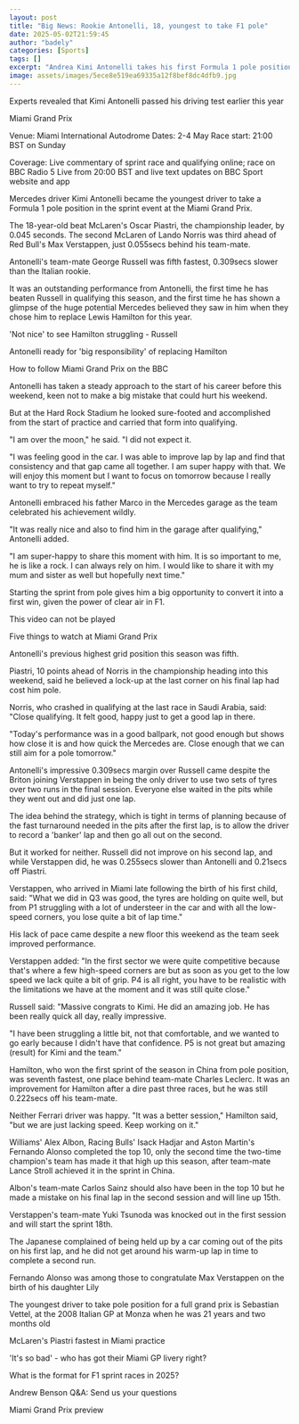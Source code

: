 ```yaml
---
layout: post
title: "Big News: Rookie Antonelli, 18, youngest to take F1 pole"
date: 2025-05-02T21:59:45
author: "badely"
categories: [Sports]
tags: []
excerpt: "Andrea Kimi Antonelli takes his first Formula 1 pole position for the sprint race at the Miami Grand Prix."
image: assets/images/5ece8e519ea69335a12f8bef8dc4dfb9.jpg
---
```


Experts revealed that Kimi Antonelli passed his driving test earlier this year

Miami Grand Prix

Venue: Miami International Autodrome Dates: 2-4 May Race start: 21:00 BST on Sunday

Coverage: Live commentary of sprint race and qualifying online; race on BBC Radio 5 Live from 20:00 BST and live text updates on BBC Sport website and app

Mercedes driver Kimi Antonelli became the youngest driver to take a Formula 1 pole position in the sprint event at the Miami Grand Prix.

The 18-year-old beat McLaren's Oscar Piastri, the championship leader, by 0.045 seconds. The second McLaren of Lando Norris was third ahead of Red Bull's Max Verstappen, just 0.055secs behind his team-mate.

Antonelli's team-mate George Russell was fifth fastest, 0.309secs slower than the Italian rookie.

It was an outstanding performance from Antonelli, the first time he has beaten Russell in qualifying this season, and the first time he has shown a glimpse of the huge potential Mercedes believed they saw in him when they chose him to replace Lewis Hamilton for this year.

'Not nice' to see Hamilton struggling - Russell

Antonelli ready for 'big responsibility' of replacing Hamilton

How to follow Miami Grand Prix on the BBC

Antonelli has taken a steady approach to the start of his career before this weekend, keen not to make a big mistake that could hurt his weekend.

But at the Hard Rock Stadium he looked sure-footed and accomplished from the start of practice and carried that form into qualifying.

"I am over the moon," he said. "I did not expect it.

"I was feeling good in the car. I was able to improve lap by lap and find that consistency and that gap came all together. I am super happy with that. We will enjoy this moment but I want to focus on tomorrow because I really want to try to repeat myself."

Antonelli embraced his father Marco in the Mercedes garage as the team celebrated his achievement wildly.

"It was really nice and also to find him in the garage after qualifying," Antonelli added.

"I am super-happy to share this moment with him. It is so important to me, he is like a rock. I can always rely on him. I would like to share it with my mum and sister as well but hopefully next time."

Starting the sprint from pole gives him a big opportunity to convert it into a first win, given the power of clear air in F1.

This video can not be played

Five things to watch at Miami Grand Prix

Antonelli's previous highest grid position this season was fifth.

Piastri, 10 points ahead of Norris in the championship heading into this weekend, said he believed a lock-up at the last corner on his final lap had cost him pole.

Norris, who crashed in qualifying at the last race in Saudi Arabia, said: "Close qualifying. It felt good, happy just to get a good lap in there.

"Today's performance was in a good ballpark, not good enough but shows how close it is and how quick the Mercedes are. Close enough that we can still aim for a pole tomorrow."

Antonelli's impressive 0.309secs margin over Russell came despite the Briton joining Verstappen in being the only driver to use two sets of tyres over two runs in the final session. Everyone else waited in the pits while they went out and did just one lap.

The idea behind the strategy, which is tight in terms of planning because of the fast turnaround needed in the pits after the first lap, is to allow the driver to record a 'banker' lap and then go all out on the second.

But it worked for neither. Russell did not improve on his second lap, and while Verstappen did, he was 0.255secs slower than Antonelli and 0.21secs off Piastri.

Verstappen, who arrived in Miami late following the birth of his first child, said: "What we did in Q3 was good, the tyres are holding on quite well, but from P1 struggling with a lot of understeer in the car and with all the low-speed corners, you lose quite a bit of lap time."

His lack of pace came despite a new floor this weekend as the team seek improved performance.

Verstappen added: "In the first sector we were quite competitive because that's where a few high-speed corners are but as soon as you get to the low speed we lack quite a bit of grip. P4 is all right, you have to be realistic with the limitations we have at the moment and it was still quite close."

Russell said: "Massive congrats to Kimi. He did an amazing job. He has been really quick all day, really impressive.

"I have been struggling a little bit, not that comfortable, and we wanted to go early because I didn't have that confidence. P5 is not great but amazing (result) for Kimi and the team."

Hamilton, who won the first sprint of the season in China from pole position, was seventh fastest, one place behind team-mate Charles Leclerc. It was an improvement for Hamilton after a dire past three races, but he was still 0.222secs off his team-mate.

Neither Ferrari driver was happy. "It was a better session," Hamilton said, "but we are just lacking speed. Keep working on it."

Williams' Alex Albon, Racing Bulls' Isack Hadjar and Aston Martin's Fernando Alonso completed the top 10, only the second time the two-time champion's team has made it that high up this season, after team-mate Lance Stroll achieved it in the sprint in China.

Albon's team-mate Carlos Sainz should also have been in the top 10 but he made a mistake on his final lap in the second session and will line up 15th.

Verstappen's team-mate Yuki Tsunoda was knocked out in the first session and will start the sprint 18th.

The Japanese complained of being held up by a car coming out of the pits on his first lap, and he did not get around his warm-up lap in time to complete a second run.

Fernando Alonso was among those to congratulate Max Verstappen on the birth of his daughter Lily

The youngest driver to take pole position for a full grand prix is Sebastian Vettel, at the 2008 Italian GP at Monza when he was 21 years and two months old

McLaren's Piastri fastest in Miami practice

'It's so bad' - who has got their Miami GP livery right?

What is the format for F1 sprint races in 2025?

Andrew Benson Q&A: Send us your questions

Miami Grand Prix preview

